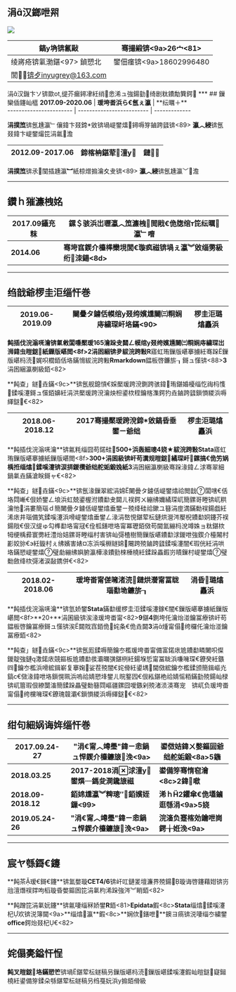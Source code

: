 涓汉鎯呭喌
-----------

![](C:/Users/l/Desktop/涓汉鐓%3Ca7%3E.jpg)

<table>
<thead>
<tr class="header">
<th>鎬у埆锛氱敺</th>
<th>骞撮緞锛&lt;9a&gt;26宀&lt;81&gt;</th>
</tr>
</thead>
<tbody>
<tr class="odd">
<td>绫嶈疮锛氭渤鍖&lt;97&gt; 鍞愬北</td>
<td>鐢佃瘽锛&lt;9a&gt;18602996480</td>
</tr>
<tr class="even">
<td>閭<a href="mailto:锛歺inyugrey@163.com">锛歺inyugrey@163.com</a></td>
<td></td>
</tr>
</tbody>
</table>

涓汉鐖卞ソ锛欼ot,缇芥瘺鐞冿紝绡悆浠ュ強鍚勭绮剧粏鐨勪簨鍔 \*** \#\#
鏁欒偛鑳屾櫙 **2017.09-2020.06** | **瑗垮畨浜ら€氬ぇ瀛<a6>** |
**纭曞＋\*\*  
----------------------- | ------------------------- | -------------

**涓撲笟**锛氬尰瀛﹂儴鍏卞叕鍗敓锛堝崼鐢熺鐞嗕笌鏀跨瓥锛&lt;89&gt;
**瀛︿綅**锛氬叕鍏卞崼鐢熶笓涓氱澹<ab>

<table>
<thead>
<tr class="header">
<th><strong>2012.09-2017.06</strong></th>
<th><strong>鍗楁柟鍖荤澶у</strong></th>
<th><strong>鏈</strong></th>
</tr>
</thead>
<tbody>
</tbody>
</table>

**涓撲笟**锛氶闃插尰瀛︼紙椋熷搧瀹夊叏锛&lt;89&gt;
**瀛︿綅**锛氬尰瀛﹀澹<ab>

------------------------------------------------------------------------

鑽ｈ獕濂栧姳
------------

<table>
<thead>
<tr class="header">
<th><strong>2017.09鑷充粖</strong></th>
<th><strong>鏍＄骇浜岀瓑瀛︿笟濂栧閲戙€佹牎绾т笓纭曞瀛﹂噾</strong></th>
</tr>
</thead>
<tbody>
<tr class="odd">
<td><strong>2014.06</strong></td>
<td><strong>骞垮窞鍥介檯榫欒垷閭€璇疯禌锛堝ぇ瀛︾敓缁勶級绗洓鍚&lt;8d&gt;</strong></td>
</tr>
</tbody>
</table>

------------------------------------------------------------------------

绉戠爺椤圭洰缁忓巻
------------------

<table>
<thead>
<tr class="header">
<th><strong>2019.06-2019.09</strong></th>
<th><strong>闄曡タ鐪佸幙绾у叕绔嬪尰闄㈢粡娴庤繍琛屽垎鏋&lt;90&gt;</strong></th>
<th><strong>椤圭洰璐熻矗浜<ba></strong></th>
</tr>
</thead>
<tbody>
</tbody>
</table>

**飩插伐浣滃唴瀹<b9>**锛氭敹闆嗛檿瑗<bf>**165**瀹跺叏閮ㄥ幙绾у叕绔嬪尰闄㈢粡娴庤繍琛岀浉鍏虫暟鎹紙鏁版嵁閲&lt;8f&gt;**2**涓囦綑锛夛紱浣跨敤**R**寤虹珛鏁版嵁搴擄紝骞跺鏁版嵁杩涜娓呮櫚銆佸垎鏋愶紱浣跨敤**Rmarkdown**鎾板啓鐮旂┒鎶ュ憡锛&lt;88&gt;**3**涓囦綑瀛楋級銆&lt;82&gt;

**飩查」鐩垚鏋&lt;9c&gt;**锛氬舰鎴愩€婇檿瑗跨渷鍘跨骇鍏珛鍖婚櫌缁忔祹杩愯鍒嗘瀽鎶ュ憡銆嬶紝涓洪檿瑗跨渷瀹炴柦鍙栨秷鑰楁潗鍔犳垚鏀跨瓥鎻愪緵浜嗕緷鎹€&lt;82&gt;

<table>
<thead>
<tr class="header">
<th><strong>2018.06-2018.12</strong></th>
<th><strong>2017骞撮檿瑗跨渷鍗敓鎬昏垂鐢ㄧ爺绌<b6></strong></th>
<th><strong>椤圭洰璐熻矗浜<ba></strong></th>
</tr>
</thead>
<tbody>
</tbody>
</table>

**飩插伐浣滃唴瀹<b9>**锛氱粍缁囧苟鍩硅**500+**浜轰細璁<ae>**4**娆★紱浣跨敤**Stata**寤虹珛鏁版嵁搴擄紙鏁版嵁閲&lt;8f&gt;**300+**涓囷級锛屽苟瀵规暟鎹繘琛屽鏍搞€佹竻娲楀拰缁熻鍒嗘瀽锛涙挵鍐欑爺绌舵姤鍛婏紙**3**涓囦綑瀛楋級骞跺湪鍏ㄥ浗骞翠細鍋氭垚鏋滄眹鎶ャ€&lt;82&gt;

**飩查」鐩垚鏋&lt;9c&gt;**锛氬湪鏁翠綋涓婂闄曡タ鐪佸崼鐢熻祫閲戠闆嗐€佸垎閰嶃€佷娇鐢ㄥ埌浜虹兢鍙楃泭鐨勫叏閮ㄦ祦鍔ㄨ繃绋嬭繘琛屼簡鏍哥畻锛屼粠瀹忚涓婁簡瑙ｄ簡闄曡タ鐪佸崼鐢熻垂鐢ㄧ殑绛硅祫鏉ユ簮涓庢満鏋勬祦鍚戯紝浠庡井瑙備笂鍒嗘瀽浜嗗崼鐢熻垂鐢ㄥ湪涓嶅悓鍖荤枟鏈烘瀯涔嬮棿鐨勫姛鑳芥祦鍚戙€佷汉缇ゅ勾榫勫垎甯冦€佺柧鐥呭垎甯冪瓑銆傚苟閫氳繃杩涗竴姝ョ粏鍖栨牳绠楀彛寰勶紝澧炲姞鏍哥畻缁村害锛屾彁楂樹簡鏁版嵁鐨勫浗鍐呭強鍥介檯闂村彲姣旀€э紝鏇村ぇ绋嬪害婊¤冻浜嗘棩鐩婂闀跨殑鏀跨瓥鍒嗘瀽闇€瑕侊紝涓哄垎鏋愬崼鐢熺璧勮繃绋嬩腑瀛樺湪鐨勯棶棰橈紝鍒跺畾鍜岃皟鏁村崼鐢熺璧勬斂绛栨彁渚涙敮鎸併€&lt;82&gt;

<table>
<thead>
<tr class="header">
<th><strong>2018.02-2018.06</strong></th>
<th><strong>瑗垮畨甯傞噰渚涜鏈烘瀯甯冨眬瑙勫垝鐮旂┒</strong></th>
<th><strong>涓昏璐熻矗浜<ba></strong></th>
</tr>
</thead>
<tbody>
</tbody>
</table>

**飩插伐浣滃唴瀹<b9>**锛氫娇鐢<a8>**Stata**鏋勫缓椤圭洰鍒嗘瀽鎵€闇€鏁版嵁搴擄紙鏁版嵁閲&lt;8f&gt;**20+**涓囷級锛涘湪瑗垮畨甯&lt;82&gt;**9**鍖<ba>**4**鍘垮仛瀹炲湴鑰冨療锛屽苟鎾板啓鑰冨療鎶ュ憡锛涘閮戝窞銆佹姹夈€佹垚閮<bd>**3**涓煄甯傝绔欏仛瀹炲湴鑰冨療銆&lt;82&gt;

**飩查」鐩垚鏋&lt;9c&gt;**锛氬厖鍒嗕簡鑰冭檻瑗垮畨甯備富鍩庡尯鐨勫疄闄呮儏鍐靛強鏈潵鍩庡競鏂板尯鐨勫彂灞曞彉鍖栵紝鍚堢悊甯冨眬浜嗛噰琛€鐐癸紝鏃㈣鑰冭檻浜嗗綋鍓嶄复搴婅娑茬殑闇€姹傦紝鍙堣閫傚綋鑰冭檻鍒颁簡鍓嶇灮鎬с€傚湪鍏呭垎鎻愰珮浜嗚祫婧愬埄鐢ㄦ晥鐜囥€佷紭鍖栬祫婧愮粨鏋勭殑鍚屾椂锛屼篃瑕佷繚闅滀簡鍒跺畾璧勬簮閰嶇疆鏍囧噯鏃剁殑渚涢渶骞宠　锛屼负瑗垮畨甯傝绔欓噰琛€鐐瑰竷灞€鎻愪緵浜嗕緷鎹€&lt;82&gt;

------------------------------------------------------------------------

绀句細娲诲姩缁忓巻
------------------

<table>
<thead>
<tr class="header">
<th><strong>2017.09.24-27</strong></th>
<th><strong>&quot;涓€甯︿竴璺<af>&quot;鍏ㄧ悆鍋ュ悍鍥介檯鐮旇浼&lt;9a&gt;</strong></th>
<th><strong>鍙傚姞鍏ㄨ嫳鏂囩爺绌舵姤鍛&lt;8a&gt;5鍦<ba></strong></th>
</tr>
</thead>
<tbody>
<tr class="odd">
<td><strong>2018.03.25</strong></td>
<td><strong>2017-2018涓浗澶у鐢熼┈鎷夋澗鑱旇禌</strong></td>
<td><strong>鍙備笌骞惰窇瀹&lt;8c&gt;2鍏噷</strong></td>
</tr>
<tr class="even">
<td><strong>2018.09-2018.12</strong></td>
<td><strong>銆婂尰瀛︾粺璁″銆嬪姪鏁&lt;99&gt;</strong></td>
<td><strong>浠ｈ2鑺傘€佹壒鏀逛綔涓&lt;9a&gt;5娆<a1></strong></td>
</tr>
<tr class="odd">
<td><strong>2019.05.24-26</strong></td>
<td><strong>&quot;涓€甯︿竴璺<af>&quot;鍏ㄧ悆鍋ュ悍鍥介檯鐮旇浼&lt;9a&gt;</strong></td>
<td><strong>浣滀负蹇楁効鑰呭崗鍔╁姙浼&lt;9a&gt;</strong></td>
</tr>
</tbody>
</table>

------------------------------------------------------------------------

宸ヤ綔鎶€鑳<bd>
---------------

**飩茶瑷€鎶€鑳<bd>**锛氳嫳璇<ad>**CET4/6**锛屽叿鏈夎壇濂界殑鍚璇诲啓鑳藉姏锛岃兘澶熸祦鐣呴槄璇昏嫳鏂囦笓涓氭枃浠跺強涔︾睄銆&lt;82&gt;

**飩蹭笓涓氭妧鑳<bd>**锛氱啛缁冧娇鐢<a8>**R**銆&lt;81&gt;**Epidata**鍜&lt;8c&gt;**Stata**缁熻鍒嗘瀽杞欢锛涚簿閫&lt;9a&gt;**缁熻瀛<a6>**鍜&lt;8c&gt;**娴佽鐥呭**鐭ヨ瘑锛涚啛缁冭繍鐢<a8>**office**鍔炲叕杞€&lt;82&gt;

------------------------------------------------------------------------

姹傝亴鎰忓悜
------------

**飩叉暟鎹垎鏋愬笀**锛堝鍖荤枟鐩稿叧鏁版嵁杩涜鏁版嵁鍒嗘瀽鍜屾暟鎹寲鎺橈紝鍙備笌鍒朵綔鍖荤枟鐩稿叧绉戞妧浜у搧銆傦級
